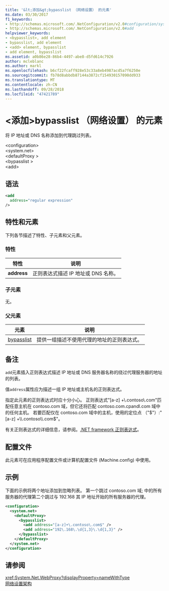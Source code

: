 ```yaml
---
title: '&lt;添加&gt;bypasslist （网络设置） 的元素'
ms.date: 03/30/2017
f1_keywords:
- http://schemas.microsoft.com/.NetConfiguration/v2.0#configuration/system.net/defaultProxy/bypasslist/add
- http://schemas.microsoft.com/.NetConfiguration/v2.0#add
helpviewer_keywords:
- <bypasslist>, add element
- bypasslist, add element
- <add> element, bypasslist
- add element, bypasslist
ms.assetid: a0b86e28-86b4-4497-abe8-d5fd614c7926
author: mcleblanc
ms.author: markl
ms.openlocfilehash: b6cf22fcaff928e53c33a8eb4987acd5a7f6250e
ms.sourcegitcommit: fb78d8abbdb87144a3872cf154930157090dd933
ms.translationtype: MT
ms.contentlocale: zh-CN
ms.lasthandoff: 09/28/2018
ms.locfileid: "47421789"
---
```

# <a name="ltaddgt-element-for-bypasslist-network-settings"></a>&lt;添加&gt;bypasslist （网络设置） 的元素
将 IP 地址或 DNS 名称添加到代理跳过列表。  
  
 \<configuration>  
\<system.net>  
\<defaultProxy >  
\<bypasslist >  
\<add>  
  
## <a name="syntax"></a>语法  
  
```xml  
<add   
  address="regular expression"   
/>  
```  
  
## <a name="attributes-and-elements"></a>特性和元素  
 下列各节描述了特性、子元素和父元素。  
  
### <a name="attributes"></a>特性  
  
|**特性**|**说明**|  
|-------------------|---------------------|  
|**address**|正则表达式描述 IP 地址或 DNS 名称。|  
  
### <a name="child-elements"></a>子元素  
 无。  
  
### <a name="parent-elements"></a>父元素  
  
|**元素**|**说明**|  
|-----------------|---------------------|  
|[bypasslist](../../../../../docs/framework/configure-apps/file-schema/network/bypasslist-element-network-settings.md)|提供一组描述不使用代理的地址的正则表达式。|  
  
## <a name="remarks"></a>备注  
 `add`元素插入正则表达式描述 IP 地址或 DNS 服务器名称的绕过代理服务器的地址的列表。  
  
 值`address`属性应为描述一组 IP 地址或主机名的正则表达式。  
  
 指定此元素的正则表达式时应十分小心。 正则表达式"[a-z] +\\.contoso\\.com"匹配任意主机在 contoso.com 域，但它还将匹配 contoso.com.cpandl.com 域中的任何主机。 若要匹配仅在 contoso.com 域中的主机，使用的定位点 （"$"）:"[a-z] +\\.contoso\\.com$"。  
  
 有关正则表达式的详细信息，请参阅。[.NET framework 正则表达式](../../../../../docs/standard/base-types/regular-expressions.md)。  
  
## <a name="configuration-files"></a>配置文件  
 此元素可在应用程序配置文件或计算机配置文件 (Machine.config) 中使用。  
  
## <a name="example"></a>示例  
 下面的示例将两个地址添加到忽略列表。 第一个跳过 contoso.com 域; 中的所有服务器的代理第二个跳过与 192.168 其 IP 地址开始的所有服务器的代理。  
  
```xml  
<configuration>  
  <system.net>  
    <defaultProxy>  
      <bypasslist>  
        <add address="[a-z]+\.contoso\.com$" />  
        <add address="192\.168\.\d{1,3}\.\d{1,3}" />  
      </bypasslist>  
    </defaultProxy>  
  </system.net>  
</configuration>  
```  
  
## <a name="see-also"></a>请参阅  
 <xref:System.Net.WebProxy?displayProperty=nameWithType>  
 [网络设置架构](../../../../../docs/framework/configure-apps/file-schema/network/index.md)
